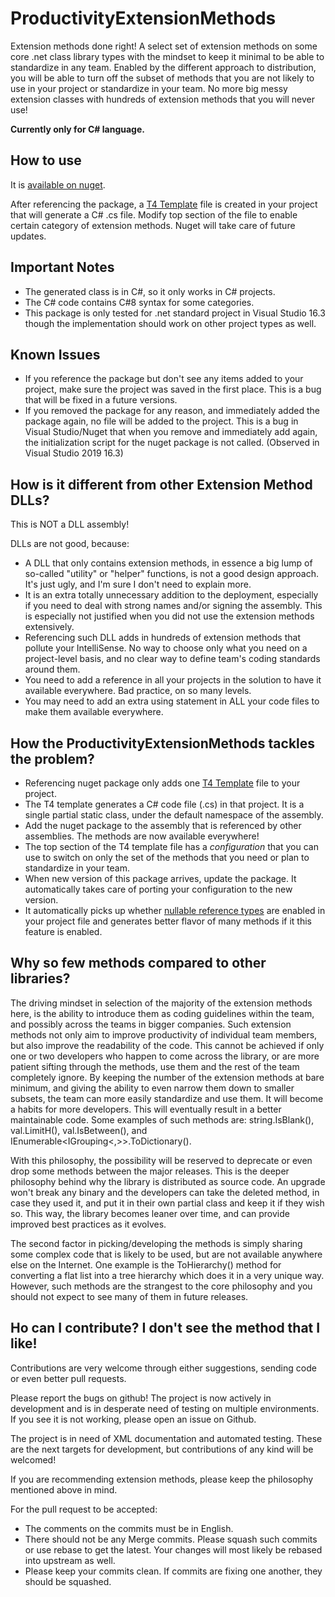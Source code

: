 # ProductivityExtensionMethods
Extension methods done right!  A select set of extension methods on some core .net class library types with the mindset to keep it minimal to be able to standardize in any team. Enabled by the different approach to distribution, you will be able to turn off the subset of methods that you are not likely to use in your project or standardize in your team. No more big messy extension classes with hundreds of extension methods that you will never use!

**Currently only for C# language.**
## How to use
It is [available on nuget](https://www.nuget.org/packages/ProductivityExtensionMethods).

After referencing the package, a [T4 Template](https://docs.microsoft.com/en-us/visualstudio/modeling/code-generation-and-t4-text-templates) file is created in your project that will generate a C# .cs file. Modify top section of the file to enable certain category of extension methods. Nuget will take care of future updates.

## Important Notes
- The generated class is in C#, so it only works in C# projects.
- The C# code contains C#8 syntax for some categories.
- This package is only tested for .net standard project in Visual Studio 16.3 though the implementation should work on other project types as well.

## Known Issues
- If you reference the package but don't see any items added to your project, make sure the project was saved in the first place. This is a bug that will be fixed in a future versions.
- If you removed the package for any reason, and immediately added the package again, no file will be added to the project. This is a bug in Visual Studio/Nuget that when you remove and immediately add again, the initialization script for the nuget package is not called. (Observed in Visual Studio 2019 16.3)

## How is it different from other Extension Method DLLs?
This is NOT a DLL assembly! 

DLLs are not good, because:
- A DLL that only contains extension methods, in essence a big lump of so-called "utility" or "helper" functions, is not a good design approach. It's just ugly, and I'm sure I don't need to explain more.
- It is an extra totally unnecessary addition to the deployment, especially if you need to deal with strong names and/or signing the assembly. This is especially not justified when you did not use the extension methods extensively.
- Referencing such DLL adds in hundreds of extension methods that pollute your IntelliSense. No way to choose only what you need on a project-level basis, and no clear way to define team's coding standards around them.
- You need to add a reference in all your projects in the solution to have it available everywhere. Bad practice, on so many levels.
- You may need to add an extra using statement in ALL your code files to make them available everywhere.

## How the ProductivityExtensionMethods tackles the problem?
- Referencing nuget package only adds one [T4 Template](https://docs.microsoft.com/en-us/visualstudio/modeling/code-generation-and-t4-text-templates) file to your project.
- The T4 template generates a C# code file (.cs) in that project. It is a single partial static class, under the default namespace of the assembly.
- Add the nuget package to the assembly that is referenced by other assemblies. The methods are now available everywhere!
- The top section of the T4 template file has a *configuration* that you can use to switch on only the set of the methods that you need or plan to standardize in your team.
- When new version of this package arrives, update the package. It automatically takes care of porting your configuration to the new version.
- It automatically picks up whether [nullable reference types](https://docs.microsoft.com/en-us/dotnet/csharp/tutorials/nullable-reference-types) are enabled in your project file and generates better flavor of many methods if it this feature is enabled.

## Why so few methods compared to other libraries?
The driving mindset in selection of the majority of the extension methods here, is the ability to introduce them as coding guidelines within the team, and possibly across the teams in bigger companies. Such extension methods not only aim to improve productivity of individual team members, but also improve the readability of the code. This cannot be achieved if only one or two developers who happen to come across the library, or are more patient sifting through the methods, use them and the rest of the team completely ignore. By keeping the number of the extension methods at bare minimum, and giving the ability to even narrow them down to smaller subsets, the team can more easily standardize and use them. It will become a habits for more developers. This will eventually result in a better maintainable code. Some examples of such methods are: string.IsBlank(), val.LimitH(), val.IsBetween(),  and IEnumerable<IGrouping<,>>.ToDictionary().

With this philosophy, the possibility will be reserved to deprecate or even drop some methods between the major releases. This is the deeper philosophy behind why the library is distributed as source code. An upgrade won't break any binary and the developers can take the deleted method, in case they used it, and put it in their own partial class and keep it if they wish so. This way, the library becomes leaner over time, and can provide improved best practices as it evolves. 

The second factor in picking/developing the methods is simply sharing some complex code that is likely to be used, but are not available anywhere else on the Internet. One example is the ToHierarchy() method for converting a flat list into a tree hierarchy which does it in a very unique way. However, such methods are the strangest to the core philosophy and you should not expect to see many of them in future releases. 

## Ho can I contribute? I don't see the method that I like!
Contributions are very welcome through either suggestions, sending code or even better pull requests. 

Please report the bugs on github! The project is now actively in development and is in desperate need of testing on multiple environments. If you see it is not working, please open an issue on Github.

The project is in need of XML documentation and automated testing. These are the next targets for development, but contributions of any kind will be welcomed!

If you are recommending extension methods, please keep the philosophy mentioned above in mind. 

For the pull request to be accepted:
- The comments on the commits must be in English.
- There should not be any Merge commits. Please squash such commits or use rebase to get the latest. Your changes will most likely be rebased into upstream as well.
- Please keep your commits clean. If commits are fixing one another, they should be squashed.






